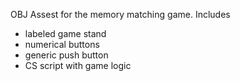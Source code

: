 OBJ Assest for the memory matching game.
Includes
* labeled game stand
* numerical buttons
* generic push button
* CS script with game logic
